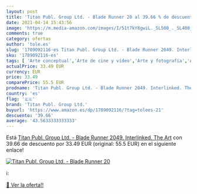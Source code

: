 ```yaml
---
layout: post
title: 'Titan Publ. Group Ltd. - Blade Runner 20 al 39.66 % de descuento'
date: 2021-04-14 15:43:56
image: 'https://m.media-amazon.com/images/I/51t7kY8gwiL._SL500_._SL400_.jpg'
comments: true
category: ofertas
author: 'tole.es'
slug: '1789092116-es Titan Publ. Group Ltd. - Blade Runner 2049. Interlinked....'
sku: '1789092116-es'
tags: [ 'Arte conceptual','Arte de cine y vídeo','Arte y fotografía','Artes escénicas','Cine de género','Directores individuales','Fotografía y vídeo','Libros','Otros productos de multimedia y técnicas','Películas','Películas de fantasía y ciencia ficción','titan publ. group ltd.', ]
actualPrice: 33.49 EUR
currency: EUR
price: 33.49
comparePrice: 55.5 EUR
prodname: 'Titan Publ. Group Ltd. - Blade Runner 2049. Interlinked. The Art'
country: 'es'
flag: '🇪🇸'
brand: 'Titan Publ. Group Ltd.'
buyurl: 'https://www.amazon.es/dp/1789092116/?tag=tolees-21'
descuento: '39.66'
average: '43.5633333333333'
---
```


Está [Titan Publ. Group Ltd. - Blade Runner 2049. Interlinked. The Art](https://www.amazon.es/dp/1789092116/?tag=tolees-21) con 39.66 de descuento por 33.49 EUR (original: 55.5 EUR) en el siguiente enlace!

[![Titan Publ. Group Ltd. - Blade Runner 20](https://m.media-amazon.com/images/I/51t7kY8gwiL._SL500_._SL400_.jpg)](https://www.amazon.es/dp/1789092116/?tag=tolees-21)

ℹ️:


[🛒 Ver la oferta!!](https://www.amazon.es/dp/1789092116/?tag=tolees-21)
